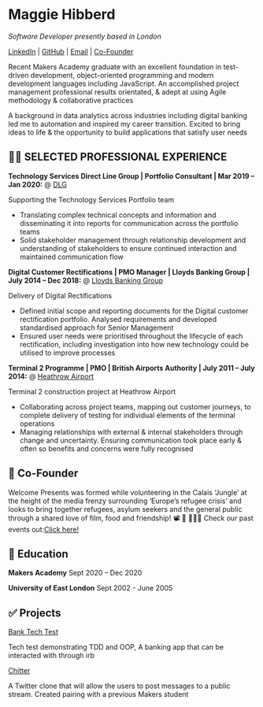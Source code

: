 # Maggie Hibberd

_Software Developer presently based in London_ <br>

[LinkedIn](https://www.linkedin.com/in/maggiehibberd/) | [GitHub](https://github.com/MaggieHibberd) | [Email](maggiehibberd@gmail.com) | [Co-Founder](https://www.welcomepresents.com/about)


Recent Makers Academy graduate with an excellent foundation in test-driven development, object-oriented programming and modern development languages including JavaScript. An accomplished project management professional results orientated, & adept at using Agile methodology & collaborative practices

A background in data analytics across industries including digital banking led me to automation and inspired my career transition. Excited to bring ideas to life & the opportunity to build applications that satisfy user needs


## :woman_technologist: SELECTED PROFESSIONAL EXPERIENCE

**Technology Services Direct Line Group | Portfolio Consultant | Mar 2019 – Jan 2020:** @ [DLG](https://www.directlinegroup.co.uk) 

Supporting the Technology Services Portfolio team
-	Translating complex technical concepts and information and disseminating it into reports for communication across the portfolio teams
-	Solid stakeholder management through relationship development and  understanding of stakeholders to ensure continued interaction and maintained communication flow

**Digital Customer Rectifications | PMO Manager | Lloyds Banking Group | July 2014 – Dec 2018:** @ [Lloyds Banking Group](https://www.lloydsbankinggroup.com/) 

Delivery of Digital Rectifications 
- Defined initial scope and reporting documents for the Digital customer rectification portfolio. Analysed requirements and developed standardised approach for Senior Management
- Ensured user needs were prioritised throughout the lifecycle of each rectification, including investigation into how new technology could be utilised to improve processes

**Terminal 2 Programme | PMO | British Airports Authority | July 2011 – July 2014:** @ [Heathrow Airport](https://www.heathrow.com/company) 

Terminal 2 construction project at Heathrow Airport
- Collaborating across project teams, mapping out customer journeys, to complete  delivery of testing for individual elements of the terminal operations 
- Managing relationships with external & internal stakeholders through change and uncertainty. Ensuring communication took place early & often so benefits and concerns were fully recognised

## 📌 Co-Founder
Welcome Presents was formed while volunteering in the Calais ‘Jungle’ at the height of the media frenzy surrounding ‘Europe’s refugee crisis’ and looks to bring together refugees, asylum seekers and the general public through a shared love of film, food and friendship! :film_projector: :stuffed_flatbread: :people_holding_hands:
Check our past events out:[Click here!](https://welcomepresents.com)

## :scroll: Education
**Makers Academy** 
Sept 2020 – Dec 2020

**University of East London**
Sept 2002 - June 2005

## :white_check_mark: Projects
[Bank Tech Test](https://github.com/MaggieHibberd/bank_tech_test.git)

Tech test demonstrating TDD and OOP, A banking app that can be interacted with through irb

[Chitter](https://github.com/MaggieHibberd/chitter_challenge.git)

A Twitter clone that will allow the users to post messages to a public stream. Created pairing with a previous Makers student
